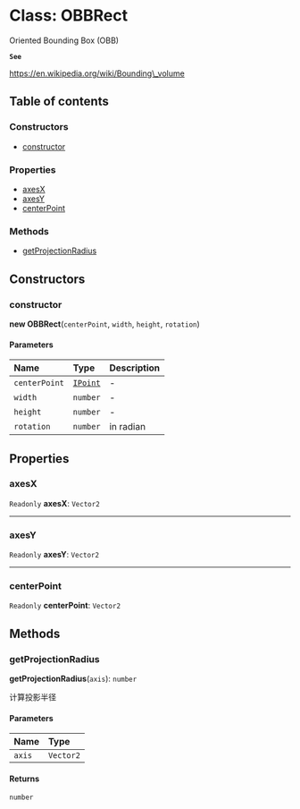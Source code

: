 # Class: OBBRect

Oriented Bounding Box (OBB)

**`See`**

https://en.wikipedia.org/wiki/Bounding\_volume

## Table of contents

### Constructors

* [constructor](/auto-docs/editor/classes/OBBRect.md#constructor)

### Properties

* [axesX](/auto-docs/editor/classes/OBBRect.md#axesx)
* [axesY](/auto-docs/editor/classes/OBBRect.md#axesy)
* [centerPoint](/auto-docs/editor/classes/OBBRect.md#centerpoint)

### Methods

* [getProjectionRadius](/auto-docs/editor/classes/OBBRect.md#getprojectionradius)

## Constructors

### constructor

**new OBBRect**(`centerPoint`, `width`, `height`, `rotation`)

#### Parameters

| Name | Type | Description |
| :------ | :------ | :------ |
| `centerPoint` | [`IPoint`](/auto-docs/editor/interfaces/IPoint.md) | - |
| `width` | `number` | - |
| `height` | `number` | - |
| `rotation` | `number` | in radian |

## Properties

### axesX

`Readonly` **axesX**: `Vector2`

***

### axesY

`Readonly` **axesY**: `Vector2`

***

### centerPoint

`Readonly` **centerPoint**: `Vector2`

## Methods

### getProjectionRadius

**getProjectionRadius**(`axis`): `number`

计算投影半径

#### Parameters

| Name | Type |
| :------ | :------ |
| `axis` | `Vector2` |

#### Returns

`number`
